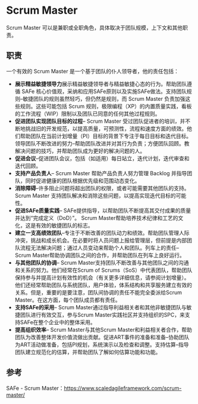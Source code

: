 
# Scrum Master

Scrum Master 可以是兼职或全职角色，具体取决于团队规模，上下文和其他职责。

## 职责

一个有效的 Scrum Master 是一个基于团队的仆人领导者，他的责任包括：

- **展示精益敏捷领导力**展示精益敏捷领导者与精益敏捷心态的行为。帮助团队遵循 SAFe 核心价值观，采纳和应用SAFe原则以及实施SAFe做法。支持团队规则–敏捷团队的规则虽然轻巧，但仍然是规则，而 Scrum Master 负责加强这些规则。这些可能包括 Scrum 规则，极限编程（XP）的内置质量实践，看板的工作流程（WIP）限制以及团队已同意的任何其他过程规则。
- **促进团队实现团队目标的过程**– Scrum Master 受过团队促进者的培训，并不断地挑战旧的开发规范，以提高质量，可预测性，流程和速度方面的绩效。他们帮助团队在当前计划增量（PI）目标的背景下专注于每日目标和迭代目标。领导团队不断改进的努力–帮助团队改进并对其行为负责；方便团队回顾。教解决问题的技巧，并帮助团队成为更好的解决问题的人。
- **促进会议**–促进团队会议，包括（如适用）每日站立，迭代计划，迭代审查和迭代回顾。
- **支持产品负责人**– Scrum Master 帮助产品负责人努力管理 Backlog 并指导团队，同时促进健康的团队根据优先级和范围动态变化。
- **消除障碍**–许多阻止问题将超出团队的权限，或者可能需要其他团队的支持。 Scrum Master 支持团队解决和消除这些问题，以提高实现迭代目标的可能性。
- **促进SAFe质量实践**– SAFe提供指导，以帮助团队不断提高其交付成果的质量并达到“完成定义（DoD）”。 Scrum Master帮助培养技术纪律和工艺的文化，这是有效的敏捷团队的标志。
- **建立一支高绩效团队**–专注于不断改善的团队动力和绩效。帮助团队管理人际冲突，挑战和成长机会。在必要时将人员问题上报给管理层，但前提是内部团队流程无法解决问题；通过人员变动来帮助个人和团队。列车上的责任– Scrum Master帮助协调团队之间的合作，并帮助团队在列车上良好运行。
- **与其他团队的协调**– Scrum Master支持团队不断改善与其他团队之间的沟通和关系的努力。他们经常在Scrum of Scrums（SoS）中代表团队，帮助团队保持参与并提高计划有效性的机会（有关更多详细信息，请参阅计划增量）。他们还经常帮助团队与系统团队，用户体验，体系结构和共享服务建立有效的关系。但是，重要的是要注意，团队间协调的责任不能完全委派给Scrum Master。在这方面，每个团队成员都有责任。
- **支持SAFe的采用**– Scrum Master通过指导利益相关者和其他非敏捷团队与敏捷团队进行有效交互，参与Scrum Master实践社区并支持组织的SPC，来支持SAFe在整个企业中的整体采用。
- **提高组织效率**– Scrum Master与其他Scrum Master和利益相关者合作，帮助团队为改善整体开发价值流做出贡献。促进ART事件的准备和准备–协助团队为ART活动做准备，包括PI规划，系统演示以及检查和调整。支持估算–指导团队建立规范化的估算，并帮助团队了解如何估算功能和功能。

## 参考

SAFe - Scrum Master：<https://www.scaledagileframework.com/scrum-master/>
